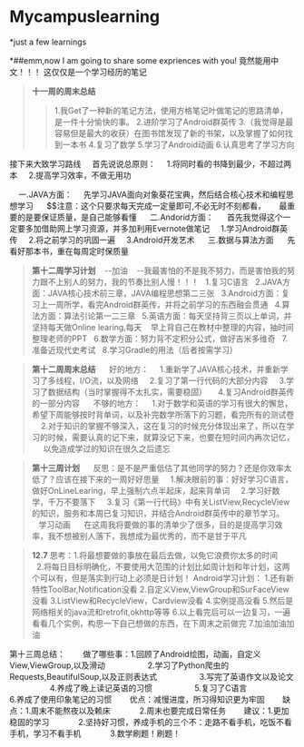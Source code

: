 # Mycampuslearning
*just a few learnings

*##emm,now I am going to share some expriences with you!
竟然能用中文！！！
这仅仅是一个学习经历的笔记

>**十一周的周末总结**
>>1.我Get了一种新的笔记方法，使用方格笔记叶做笔记的思路清单，是一件十分愉快的事。
  2.进阶学习了Android群英传
  3.（我觉得是最容易但是最大的收获）在图书馆发现了新的书架，以及掌握了如何找到一本书
  4.复习了数学
  5.学习了Android动画
  6.认真思考了学习方向

接下来大致学习路线
     首先说说总原则：
     1.将同时看的书降到最少，不超过两本
     2.提高学习效率，不做无用功
     
      一.JAVA方面：
     先学习JAVA面向对象葵花宝典，然后结合核心技术和编程思想学习
      $$注意：这个只要求每天完成一定量即可,不必无时不刻都看，
      最重要的是要保证质量，是自己能够看懂
      二.Andorid方面：
      首先我觉得这个一定要多加借助网上学习资源，并多加利用Evernote做笔记
      1.学习Android群英传
      2.将之前学习的巩固一遍
      3.Android开发艺术
      三.数据与算法方面
      先看好那本书，重在每周定时保质量
      
      
>**第十二周学习计划**    --加油    --我最害怕的不是我不努力，而是害怕我的努力跟不上别人的努力，我的节奏比别人慢！！！
    1.复习C语言
    2.JAVA方面：JAVA核心技术前三章，JAVA编程思想第二三张
    3.Android方面：复习上一周所学，看完Android群英传，并将之前学习的东西融会贯通
    4.算法方面：算法引论第一二三章
    5.英语方面：每天坚持背三页以上单词，并坚持每天做Online learing,每天
    早上背自己在教材中整理的内容，抽时间整理老师的PPT
    6.数学方面：努力背不定积分公式，做好吉米多维奇
    7.准备近现代史考试
    8.学习Gradle的用法（后者按需学习）
    
    
>**第十二周周末总结**
      好的地方：
      1.重新学了JAVA核心技术，并重新学习了多线程，I/O流，以及网络
      2.复习了第一行代码的大部分内容
      3.学习了数据结构（当时掌握得不太扎实，需要稳固）
      4.复习Android群英传的一部分内容
      不够的地方：
      1.对于数学和英语的学习有很大的懈怠，希望下周能够按时背单词，以及补完数学所落下的习题，看完所有的测试卷
      2.对于知识的掌握不够深入，这在复习的时候充分体现出来了，所以在学习的时候，需要认真的记下来，就算没记下来，也要在短时间内再次记忆，
      以免造成学过的知识在很久之后遗忘

>**第十三周计划**
      反思：是不是严重低估了其他同学的努力？还是你效率太低了？应该在接下来的一周好好思量
      1.解决眼前的事：好好学习C语言，做好OnLineLearing，早上强制六点半起床，起来背单词
      2.学习好数学，千万不要落下
      3.复习《第一行代码》中有关ListView,RecycleView的知识，服务和本周已复习知识，并结合Android群英传中的章节学习。
        学习动画
      在这周我将要做的事的清单少了很多，目的是提高学习效率，我不想被别人落下，我想成为最优秀的，而不是甘于平凡


>**12.7** 思考：1.将最想要做的事放在最后去做，以免它浪费你太多的时间
           2.将每日目标明确化，不要使用大范围的计划比如周计划和年计划，这两个可以有，但是落实到行动上必须是日计划！
Android学习计划：
  1.还有新特性ToolBar,Notification没看
  2.自定义View,ViewGroup和SurFaceView没看
  3.ListView和RecycleView，Cardview没看
  4.实例提高没看
  5.然后是网络相关的java流和retrofit,okhttp等等
  6.以上看完后可以一边复习，一遍看看几个实例，构思一下自己想做的东西，在下周末之前做完
  7.加油加油加油

第十三周总结：
        做了哪些事：1.回顾了Android绘图，动画，自定义View,ViewGroup,以及滑动
                   2.学习了Python爬虫的Requests,BeautifulSoup,以及正则表达式
                   3.写完了英语作文以及论文
                   4.养成了晚上读记英语的习惯
                   5.复习了C语言
                   6.养成了使用印象笔记的习惯
        优点：减慢进度，所习得知识更为牢固
        缺点：1.周末不能熬夜以及赖床
              2.周末也要完成日常任务
        建议：1.更加稳固的学习
              2.坚持好习惯，养成手机的三个不：走路不看手机，吃饭不看手机，学习不看手机
              3.数学刷题！刷题！







